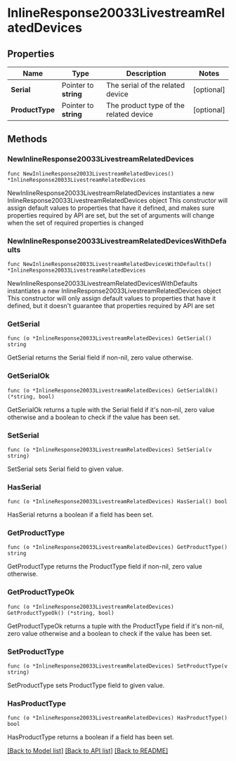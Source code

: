 # InlineResponse20033LivestreamRelatedDevices

## Properties

Name | Type | Description | Notes
------------ | ------------- | ------------- | -------------
**Serial** | Pointer to **string** | The serial of the related device | [optional] 
**ProductType** | Pointer to **string** | The product type of the related device | [optional] 

## Methods

### NewInlineResponse20033LivestreamRelatedDevices

`func NewInlineResponse20033LivestreamRelatedDevices() *InlineResponse20033LivestreamRelatedDevices`

NewInlineResponse20033LivestreamRelatedDevices instantiates a new InlineResponse20033LivestreamRelatedDevices object
This constructor will assign default values to properties that have it defined,
and makes sure properties required by API are set, but the set of arguments
will change when the set of required properties is changed

### NewInlineResponse20033LivestreamRelatedDevicesWithDefaults

`func NewInlineResponse20033LivestreamRelatedDevicesWithDefaults() *InlineResponse20033LivestreamRelatedDevices`

NewInlineResponse20033LivestreamRelatedDevicesWithDefaults instantiates a new InlineResponse20033LivestreamRelatedDevices object
This constructor will only assign default values to properties that have it defined,
but it doesn't guarantee that properties required by API are set

### GetSerial

`func (o *InlineResponse20033LivestreamRelatedDevices) GetSerial() string`

GetSerial returns the Serial field if non-nil, zero value otherwise.

### GetSerialOk

`func (o *InlineResponse20033LivestreamRelatedDevices) GetSerialOk() (*string, bool)`

GetSerialOk returns a tuple with the Serial field if it's non-nil, zero value otherwise
and a boolean to check if the value has been set.

### SetSerial

`func (o *InlineResponse20033LivestreamRelatedDevices) SetSerial(v string)`

SetSerial sets Serial field to given value.

### HasSerial

`func (o *InlineResponse20033LivestreamRelatedDevices) HasSerial() bool`

HasSerial returns a boolean if a field has been set.

### GetProductType

`func (o *InlineResponse20033LivestreamRelatedDevices) GetProductType() string`

GetProductType returns the ProductType field if non-nil, zero value otherwise.

### GetProductTypeOk

`func (o *InlineResponse20033LivestreamRelatedDevices) GetProductTypeOk() (*string, bool)`

GetProductTypeOk returns a tuple with the ProductType field if it's non-nil, zero value otherwise
and a boolean to check if the value has been set.

### SetProductType

`func (o *InlineResponse20033LivestreamRelatedDevices) SetProductType(v string)`

SetProductType sets ProductType field to given value.

### HasProductType

`func (o *InlineResponse20033LivestreamRelatedDevices) HasProductType() bool`

HasProductType returns a boolean if a field has been set.


[[Back to Model list]](../README.md#documentation-for-models) [[Back to API list]](../README.md#documentation-for-api-endpoints) [[Back to README]](../README.md)


